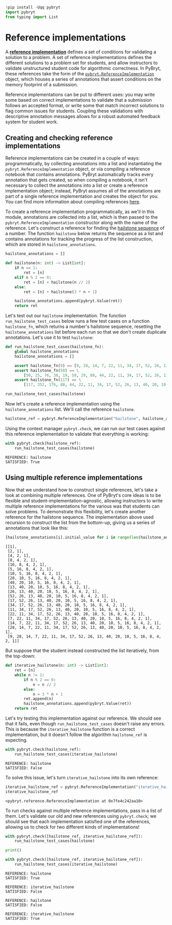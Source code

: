 ```python
!pip install -Uqq pybryt
import pybryt
from typing import List
```

# Reference implementations

A [**reference implementation**](https://microsoft.github.io/pybryt/html/reference_implementations.html) defines a set of conditions for validating a solution to a problem. A set of reference implementations defines the different solutions to a problem set for students, and allow instructors to validate unstructured student code for algorithmic correctness. In PyBryt, these references take the form of the [`pybryt.ReferenceImplementation`](https://microsoft.github.io/pybryt/html/api_reference.html#pybryt.reference.ReferenceImplementation) object, which houses a series of annotations that assert conditions on the memory footprint of a submission.

Reference implementations can be put to different uses: you may write some based on correct implementations to validate that a submission follows an accepted format, or write some that match incorrect solutions to flag common issues for students. Coupling these validations with descriptive annotation messages allows for a robust automated feedback system for student work.

## Creating and checking reference implementations

Reference implementations can be created in a couple of ways: programmatically, by collecting annotations into a list and instantiating the `pybryt.ReferenceImplementation` object, or via compiling a reference notebook that contains annotations. PyBryt automatically tracks every annotation that gets created, so when compiling a notebook, it isn't necessary to collect the annotations into a list or create a reference implementation object; instead, PyBryt assumes all of the annotations are part of a single reference implementation and creates the object for you. You can find more information about compiling references [here](https://microsoft.github.io/pybryt/html/reference_implementations.html#automatic-reference-creation).

To create a reference implementation programmatically, as we'll in this module, annotations are collected into a list, which is then passed to the `pybryt.ReferenceImplementation` constructor along with the name of the reference. Let's construct a reference for finding the [hailstone sequence](https://en.wikipedia.org/wiki/Collatz_conjecture) of a number. The function `hailstone` below returns the sequence as a list and contains annotations for tracking the progress of the list construction, which are stored in `hailstone_annotations`.


```python
hailstone_annotations = []

def hailstone(n: int) -> List[int]:
    if n == 1:
        ret = [n]
    elif n % 2 == 0:
        ret = [n] + hailstone(n // 2)
    else:
        ret = [n] + hailstone(3 * n + 1)

    hailstone_annotations.append(pybryt.Value(ret))
    return ret
```

Let's test out our `hailstone` implementation. The function `run_hailstone_test_cases` below runs a few test cases on a function `hailstone_fn`, which returns a number's hailstone sequence, resetting the `hailstone_annotations` list before each run so that we don't create duplicate annotations. Let's use it to test `hailstone`:


```python
def run_hailstone_test_cases(hailstone_fn):
    global hailstone_annotations
    hailstone_annotations = []

    assert hailstone_fn(9) == [9, 28, 14, 7, 22, 11, 34, 17, 52, 26, 13, 40, 20, 10, 5, 16, 8, 4, 2, 1]
    assert hailstone_fn(50) == \
        [50, 25, 76, 38, 19, 58, 29, 88, 44, 22, 11, 34, 17, 52, 26, 13, 40, 20, 10, 5, 16, 8, 4, 2, 1]
    assert hailstone_fn(117) == \
        [117, 352, 176, 88, 44, 22, 11, 34, 17, 52, 26, 13, 40, 20, 10, 5, 16, 8, 4, 2, 1]

run_hailstone_test_cases(hailstone)
```

Now let's create a reference implementation using the `hailstone_annotations` list. We'll call the reference `hailstone`.


```python
hailstone_ref = pybryt.ReferenceImplementation("hailstone", hailstone_annotations)
```

Using the context manager `pybryt.check`, we can run our test cases against this reference implementation to validate that everything is working:


```python
with pybryt.check(hailstone_ref):
    run_hailstone_test_cases(hailstone)
```

    REFERENCE: hailstone
    SATISFIED: True


## Using multiple reference implementations

Now that we understand how to construct single references, let's take a look at combining multiple references. One of PyBryt's core ideas is to be flexible and student-implementation-agnostic, allowing instructors to write multiple reference implementations for the various was that students can solve problems. To demonstrate this flexibility, let's create another reference for the hailstone sequence. The implementation above used recursion to construct the list from the bottom-up, giving us a series of annotations that look like this:


```python
[hailstone_annotations[i].initial_value for i in range(len(hailstone_annotations)) if i < 20]
```




    [[1],
     [2, 1],
     [4, 2, 1],
     [8, 4, 2, 1],
     [16, 8, 4, 2, 1],
     [5, 16, 8, 4, 2, 1],
     [10, 5, 16, 8, 4, 2, 1],
     [20, 10, 5, 16, 8, 4, 2, 1],
     [40, 20, 10, 5, 16, 8, 4, 2, 1],
     [13, 40, 20, 10, 5, 16, 8, 4, 2, 1],
     [26, 13, 40, 20, 10, 5, 16, 8, 4, 2, 1],
     [52, 26, 13, 40, 20, 10, 5, 16, 8, 4, 2, 1],
     [17, 52, 26, 13, 40, 20, 10, 5, 16, 8, 4, 2, 1],
     [34, 17, 52, 26, 13, 40, 20, 10, 5, 16, 8, 4, 2, 1],
     [11, 34, 17, 52, 26, 13, 40, 20, 10, 5, 16, 8, 4, 2, 1],
     [22, 11, 34, 17, 52, 26, 13, 40, 20, 10, 5, 16, 8, 4, 2, 1],
     [7, 22, 11, 34, 17, 52, 26, 13, 40, 20, 10, 5, 16, 8, 4, 2, 1],
     [14, 7, 22, 11, 34, 17, 52, 26, 13, 40, 20, 10, 5, 16, 8, 4, 2, 1],
     [28, 14, 7, 22, 11, 34, 17, 52, 26, 13, 40, 20, 10, 5, 16, 8, 4, 2, 1],
     [9, 28, 14, 7, 22, 11, 34, 17, 52, 26, 13, 40, 20, 10, 5, 16, 8, 4, 2, 1]]



But suppose that the student instead constructed the list iteratively, from the top-down:


```python
def iterative_hailstone(n: int) -> List[int]:
    ret = [n]
    while n != 1:
        if n % 2 == 0:
            n = n // 2
        else:
            n = 3 * n + 1
        ret.append(n)
        hailstone_annotations.append(pybryt.Value(ret))
    return ret
```

Let's try testing this implementation against our reference. We should see that it fails, even though `run_hailstone_test_cases` doesn't raise any errors. This is because the `iterative_hailstone` function is a correct implementation, but it doesn't follow the algorithm `hailstone_ref` is expecting.


```python
with pybryt.check(hailstone_ref):
    run_hailstone_test_cases(iterative_hailstone)
```

    REFERENCE: hailstone
    SATISFIED: False


To solve this issue, let's turn `iterative_hailstone` into its own reference:


```python
iterative_hailstone_ref = pybryt.ReferenceImplementation("iterative_hailstone", hailstone_annotations)
iterative_hailstone_ref
```




    <pybryt.reference.ReferenceImplementation at 0x7fe4c242aa10>



To run checks against multiple reference implementations, pass in a list of them. Let's validate our old and new references using `pybryt.check`; we should see that each implementation satisfied one of the references, allowing us to check for two different kinds of implementations!


```python
with pybryt.check([hailstone_ref, iterative_hailstone_ref]):
    run_hailstone_test_cases(hailstone)

print()

with pybryt.check([hailstone_ref, iterative_hailstone_ref]):
    run_hailstone_test_cases(iterative_hailstone)
```

    REFERENCE: hailstone
    SATISFIED: True
    
    REFERENCE: iterative_hailstone
    SATISFIED: False
    
    REFERENCE: hailstone
    SATISFIED: False
    
    REFERENCE: iterative_hailstone
    SATISFIED: True

